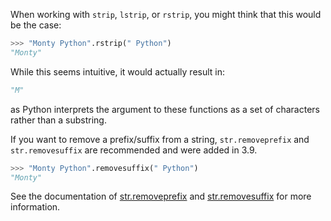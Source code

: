 When working with `strip`, `lstrip`, or `rstrip`, you might think that this would be the case:
```py
>>> "Monty Python".rstrip(" Python")
"Monty"
```
While this seems intuitive, it would actually result in:
```py
"M"
```
as Python interprets the argument to these functions as a set of characters rather than a substring.

If you want to remove a prefix/suffix from a string, `str.removeprefix` and `str.removesuffix` are recommended and were added in 3.9.
```py
>>> "Monty Python".removesuffix(" Python")
"Monty"
```
See the documentation of [str.removeprefix](https://docs.python.org/3.10/library/stdtypes.html#str.removeprefix) and [str.removesuffix](https://docs.python.org/3.10/library/stdtypes.html#str.removesuffix) for more information.
